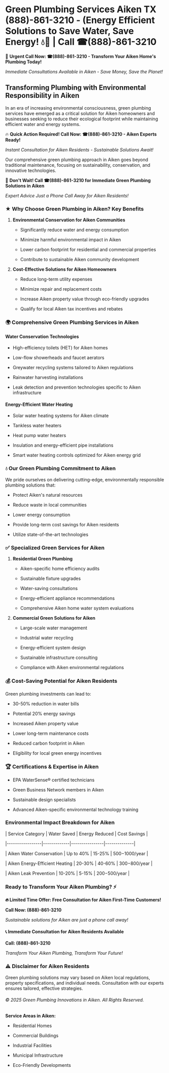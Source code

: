 # Green Plumbing Services Aiken TX (888)-861-3210 - (Energy Efficient Solutions to Save Water, Save Energy! 💧🌿 | Call ☎(888)-861-3210

🚨 **Urgent Call Now: ☎(888)-861-3210 - Transform Your Aiken Home's Plumbing Today!**
*Immediate Consultations Available in Aiken - Save Money, Save the Planet!*

## Transforming Plumbing with Environmental Responsibility in Aiken

In an era of increasing environmental consciousness, green plumbing services have emerged as a critical solution for Aiken homeowners and businesses seeking to reduce their ecological footprint while maintaining efficient water and energy systems. 

🔥 **Quick Action Required! Call Now: ☎(888)-861-3210 - Aiken Experts Ready!**
*Instant Consultation for Aiken Residents - Sustainable Solutions Await!*

Our comprehensive green plumbing approach in Aiken goes beyond traditional maintenance, focusing on sustainability, conservation, and innovative technologies.

🚨 **Don't Wait! Call ☎(888)-861-3210 for Immediate Green Plumbing Solutions in Aiken**
*Expert Advice Just a Phone Call Away for Aiken Residents!*

### ★ Why Choose Green Plumbing in Aiken? Key Benefits

1. **Environmental Conservation for Aiken Communities** 
   - Significantly reduce water and energy consumption
   - Minimize harmful environmental impact in Aiken
   - Lower carbon footprint for residential and commercial properties
   - Contribute to sustainable Aiken community development

2. **Cost-Effective Solutions for Aiken Homeowners** 
   - Reduce long-term utility expenses
   - Minimize repair and replacement costs
   - Increase Aiken property value through eco-friendly upgrades
   - Qualify for local Aiken tax incentives and rebates

### 🌍 Comprehensive Green Plumbing Services in Aiken

#### Water Conservation Technologies
- High-efficiency toilets (HET) for Aiken homes
- Low-flow showerheads and faucet aerators
- Greywater recycling systems tailored to Aiken regulations
- Rainwater harvesting installations
- Leak detection and prevention technologies specific to Aiken infrastructure

#### Energy-Efficient Water Heating
- Solar water heating systems for Aiken climate
- Tankless water heaters
- Heat pump water heaters
- Insulation and energy-efficient pipe installations
- Smart water heating controls optimized for Aiken energy grid

### 💧 Our Green Plumbing Commitment to Aiken

We pride ourselves on delivering cutting-edge, environmentally responsible plumbing solutions that:
- Protect Aiken's natural resources
- Reduce waste in local communities
- Lower energy consumption
- Provide long-term cost savings for Aiken residents
- Utilize state-of-the-art technologies

### ✅ Specialized Green Services for Aiken

1. **Residential Green Plumbing**
   - Aiken-specific home efficiency audits
   - Sustainable fixture upgrades
   - Water-saving consultations
   - Energy-efficient appliance recommendations
   - Comprehensive Aiken home water system evaluations

2. **Commercial Green Solutions for Aiken**
   - Large-scale water management
   - Industrial water recycling
   - Energy-efficient system design
   - Sustainable infrastructure consulting
   - Compliance with Aiken environmental regulations

### 💰 Cost-Saving Potential for Aiken Residents

Green plumbing investments can lead to:
- 30-50% reduction in water bills
- Potential 20% energy savings
- Increased Aiken property value
- Lower long-term maintenance costs
- Reduced carbon footprint in Aiken
- Eligibility for local green energy incentives

### 🏆 Certifications & Expertise in Aiken

- EPA WaterSense® certified technicians
- Green Business Network members in Aiken
- Sustainable design specialists
- Advanced Aiken-specific environmental technology training

### Environmental Impact Breakdown for Aiken

| Service Category | Water Saved | Energy Reduced | Cost Savings |
|-----------------|-------------|----------------|--------------|
| Aiken Water Conservation | Up to 40% | 15-25% | $500-$1000/year |
| Aiken Energy-Efficient Heating | 20-30% | 40-60% | $300-$800/year |
| Aiken Leak Prevention | 10-20% | 5-15% | $200-$500/year |

### Ready to Transform Your Aiken Plumbing? ⚡

**🔥 Limited Time Offer: Free Consultation for Aiken First-Time Customers!**

**Call Now: (888)-861-3210**
*Sustainable solutions for Aiken are just a phone call away!*

#### 📞 Immediate Consultation for Aiken Residents Available

**Call: (888)-861-3210**
*Transform Your Aiken Plumbing, Transform Your Future!*

### ⚠️ Disclaimer for Aiken Residents

Green plumbing solutions may vary based on Aiken local regulations, property specifications, and individual needs. Consultation with our experts ensures tailored, effective strategies.

###### © 2025 Green Plumbing Innovations in Aiken. All Rights Reserved.

**Service Areas in Aiken:** 
- Residential Homes
- Commercial Buildings
- Industrial Facilities
- Municipal Infrastructure
- Eco-Friendly Developments